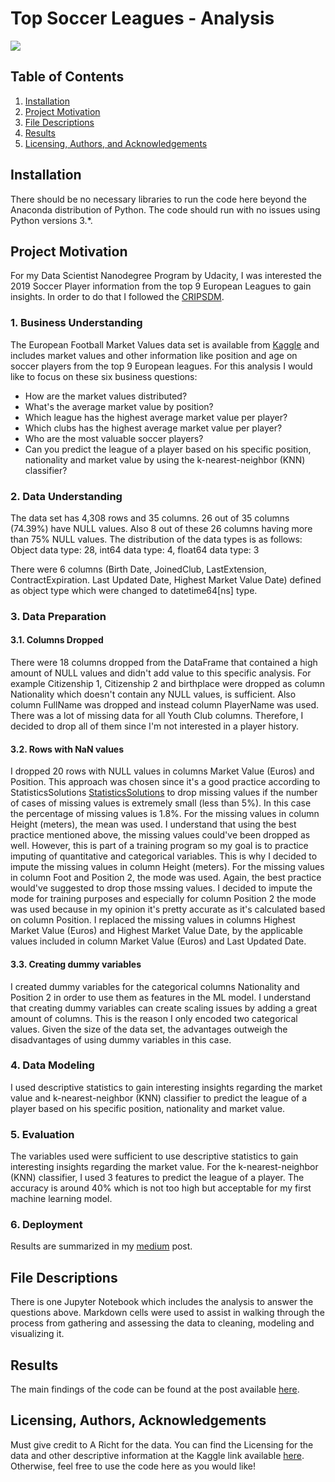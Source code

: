 # Top Soccer Leagues - Analysis 
![](https://images.vexels.com/media/users/3/132241/isolated/lists/0d413432a55194038d3266f8045868dd-soccer-player-silhouette-1.png)

## Table of Contents
1. [Installation](#Installation)
2. [Project Motivation](#Project)
3. [File Descriptions](#File)
4. [Results](#Results)
5. [Licensing, Authors, and Acknowledgements](#License)

## <a name="Installation"></a>Installation
There should be no necessary libraries to run the code here beyond the Anaconda distribution of Python. The code should run with no issues using Python versions 3.*.

## <a name="Project"></a>Project Motivation
For my Data Scientist Nanodegree Program by Udacity, I was interested the 2019 Soccer Player information from the top 9 European Leagues to gain insights. In order to do that I followed the  [CRIPSDM](http://www.datascience-pm.com/crisp-dm-2/ "CRISP-DM process").

### 1. Business Understanding
The European Football Market Values data set is available from [Kaggle](https://www.kaggle.com/aricht1995/european-football-market-values "Kaggle") and includes market values and other information like position and age on soccer players from the top 9 European leagues. For this analysis I would like to focus on these six business questions:

- How are the market values distributed?
- What's the average market value by position?
- Which league has the highest average market value per player?
- Which clubs has the highest average market value per player?
- Who are the most valuable soccer players?
- Can you predict the league of a player based on his specific position, nationality and market value by using the k-nearest-neighbor (KNN) classifier? 

### 2. Data Understanding
The data set has 4,308 rows and 35 columns. 26 out of 35 columns (74.39%) have NULL values. Also 8 out of these 26 columns having more than 75% NULL values. The distribution of the data types is as follows:
Object data type: 28, int64 data type: 4, float64 data type: 3

There were 6 columns (Birth Date, JoinedClub, LastExtension, ContractExpiration. Last Updated Date, Highest Market Value Date) defined as object type which were changed to datetime64[ns] type.

### 3. Data Preparation
#### 3.1. Columns Dropped
There were 18 columns dropped from the DataFrame that contained a high amount of NULL values and didn't add value to this specific analysis. For example Citizenship 1, Citizenship 2 and birthplace were dropped as column Nationality which doesn't contain any NULL values, is sufficient. Also column FullName was dropped and instead column PlayerName was used. There was a lot of missing data for all Youth Club columns. Therefore, I decided to drop all of them since I'm not interested in a player history.

#### 3.2. Rows with NaN values
I dropped 20 rows with NULL values in columns Market Value (Euros) and Position. 
This approach was chosen since it's a good practice according to StatisticsSolutions [StatisticsSolutions](https://www.statisticssolutions.com/missing-values-in-data/ "StatisticsSolutions") to drop missing values if the number of cases of missing values is extremely small (less than 5%). In this case the percentage of missing values is 1.8%.
For the missing values in column Height (meters), the mean was used. I understand that using the best practice mentioned above, the missing values could've been dropped as well. However, this is part of a training program so my goal is to practice imputing of quantitative and categorical variables. This is why I decided to impute the missing values in column Height (meters). For the missing values in column Foot and Position 2, the mode was used. Again, the best practice would've suggested to drop those mssing values. I decided to impute the mode for training purposes and especially for column Position 2 the mode was used because in my opinion it's pretty accurate as it's calculated based on column Position.
I replaced the missing values in columns Highest Market Value (Euros) and Highest Market Value Date, by the applicable values included in column Market Value (Euros) and Last Updated Date.

#### 3.3. Creating dummy variables
I created dummy variables for the categorical columns Nationality and Position 2 in order to use them as features in the ML model. I understand that creating dummy variables can create scaling issues by adding a great amount of columns. This is the reason I only encoded two categorical values. Given the size of the data set, the advantages outweigh the disadvantages of using dummy variables in this case.

### 4. Data Modeling
I used descriptive statistics to gain interesting insights regarding the market value and k-nearest-neighbor (KNN) classifier to predict the league of a player based on his specific position, nationality and market value.

### 5. Evaluation
The variables used were sufficient to use descriptive statistics to gain interesting insights regarding the market value. For the k-nearest-neighbor (KNN) classifier, I used 3 features to predict the league of a player. The accuracy is around 40% which is not too high but acceptable for my first machine learning model.

### 6. Deployment
Results are summarized in my [medium](https://medium.com/@antonio.f.bauer/europes-2019-20-soccer-season-is-almost-over-don-t-be-too-sad-and-check-out-these-interesting-e81f489847a4?source=friends_link&sk=86d25c1fc79f3cc987f6b32338614d5b "medium") post.

## <a name="File"></a>File Descriptions
There is one Jupyter Notebook which includes the analysis to answer the questions above. Markdown cells were used to assist in walking through the process from gathering and assessing the data to cleaning, modeling and visualizing it.

## <a name="Results"></a>Results
The main findings of the code can be found at the post available  [here](https://medium.com/@antonio.f.bauer/europes-2019-20-soccer-season-is-almost-over-don-t-be-too-sad-and-check-out-these-interesting-e81f489847a4?source=friends_link&sk=86d25c1fc79f3cc987f6b32338614d5b "here").

## <a name="License"></a>Licensing, Authors, Acknowledgements
Must give credit to A Richt for the data. You can find the Licensing for the data and other descriptive information at the Kaggle link available [here](https://www.kaggle.com/aricht1995/european-football-market-values "here"). Otherwise, feel free to use the code here as you would like!